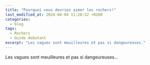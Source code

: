 ```yaml
---
title: "Pourquoi vous devriez aimer les rochers!"
last_modified_at: 2024-04-04 11:20:52 +0200
categories:
  - blog
tags:
  - Rochers
  - Guide debutant
excerpt: "Les vagues sont meuilleures et pas si dangeureuses."
---
```


Les vagues sont meuilleures et pas si dangeureuses...